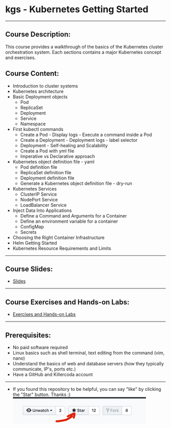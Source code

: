 # kgs - Kubernetes Getting Started

---

## Course Description:
This course provides a walkthrough of the basics of the Kubernetes cluster orchestration system. Each sections contains a major Kubernetes concept and exercises. 

## Course Content:
 - Introduction to cluster systems
 - Kubernetes architecture
 - Basic Deployment objects
   - Pod 
   - ReplicaSet
   - Deployment
   - Service
   - Namespace
 - First kubectl commands
   - Create a Pod - Display logs - Execute a command inside a Pod
   - Create a Deployment - Deployment logs - label selector
   - Deployment - Self-healing and Scalability 
   - Create a Pod with yml file
   - Imperative vs Declarative approach
 - Kubernetes object definition file - yaml
   - Pod definition file
   - ReplicaSet definition file
   - Deployment definition file
   - Generate a Kubernetes object definition file - dry-run
 - Kubernetes Services
   - ClusterIP Service
   - NodePort Service
   - LoadBalancer Service
 - Inject Data Into Applications
   - Define a Command and Arguments for a Container
   - Define an environment variable for a container
   - ConfigMap
   - Secrets
 - Choosing the Right Container Infrastructure 
 - Helm Getting Started
 - Kubernetes Resource Requirements and Limits

--- 
## Course Slides:
 - [Slides](https://gerassimos.github.io/kgs/index.html)

---
## Course Exercises and Hands-on Labs:
 - [Exercises and Hands-on Labs](https://github.com/gerassimos/kgs/tree/main/exercises)

---
## Prerequisites:
- No paid software required
- Linux basics such as shell terminal, text editing from the command (vim, nano)
- Understand the basics of web and database servers (how they typically communicate, IP's, ports etc.)
- Have a GitHub and Killercoda account

---

 - If you found this repository to be helpful, you can say "like" by clicking the "Star" button. Thanks :)
![](docs/images/GithubClickStart.png) 

 
 